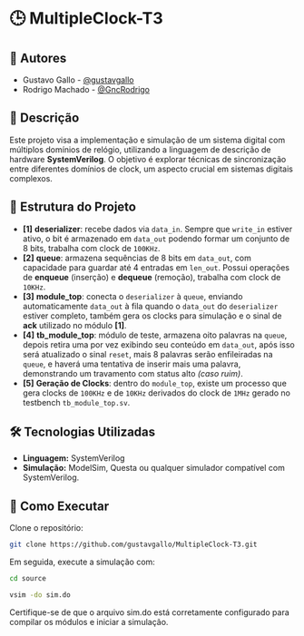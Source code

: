 # 🕒 MultipleClock-T3

## 👥 Autores

- Gustavo Gallo - [@gustavgallo](https://github.com/gustavgallo)  
- Rodrigo Machado - [@GncRodrigo](https://github.com/GncRodrigo)

## 📌 Descrição

Este projeto visa a implementação e simulação de um sistema digital com múltiplos domínios de relógio, utilizando a linguagem de descrição de hardware **SystemVerilog**. O objetivo é explorar técnicas de sincronização entre diferentes domínios de clock, um aspecto crucial em sistemas digitais complexos.

## 🧩 Estrutura do Projeto

- **[1]** **deserializer**: recebe dados via `data_in`. Sempre que `write_in` estiver ativo, o bit é armazenado em `data_out` podendo formar um conjunto de 8 bits, trabalha com clock de `100KHz`.
- **[2]** **queue**: armazena sequências de 8 bits em `data_out`, com capacidade para guardar até 4 entradas em `len_out`. Possui operações de **enqueue** (inserção) e **dequeue** (remoção), trabalha com clock de `10KHz`.
- **[3]** **module_top**: conecta o `deserializer` à `queue`, enviando automaticamente `data_out` à fila quando o `data_out` do `deserializer` estiver completo, também gera os clocks para simulação e o sinal de **ack** utilizado no módulo **[1]**.
- **[4]** **tb_module_top**: módulo de teste, armazena oito palavras na `queue`, depois retira uma por vez exibindo seu conteúdo em `data_out`, após isso será atualizado o sinal `reset`, mais 8 palavras serão enfileiradas na `queue`, e haverá uma tentativa de inserir mais uma palavra, demonstrando um travamento com status alto *(caso ruim)*.
- **[5]** **Geração de Clocks**: dentro do `module_top`, existe um processo que gera clocks de `100KHz` e de `10KHz` derivados do clock de `1MHz` gerado no testbench `tb_module_top.sv`.
  
## 🛠️ Tecnologias Utilizadas

- **Linguagem:** SystemVerilog  
- **Simulação:** ModelSim, Questa ou qualquer simulador compatível com SystemVerilog.

## 🚀 Como Executar

Clone o repositório:

```bash
git clone https://github.com/gustavgallo/MultipleClock-T3.git
 ```
Em seguida, execute a simulação com:

```bash
cd source
```

```bash
vsim -do sim.do
```
Certifique-se de que o arquivo sim.do está corretamente configurado para compilar os módulos e iniciar a simulação.
